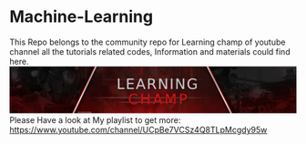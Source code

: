 # Machine-Learning
This Repo belongs to the community repo for Learning champ of youtube channel all the tutorials related codes, Information and materials could find here.<br>
<img src="Channel1.png" />
Please Have a look at My playlist to get more: https://www.youtube.com/channel/UCpBe7VCSz4Q8TLpMcgdy95w
